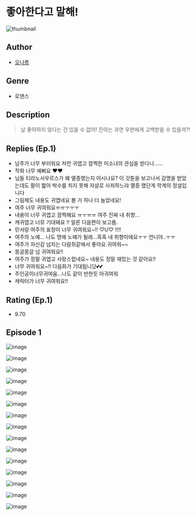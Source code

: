 # 좋아한다고 말해!
![thumbnail](https://image-comic.pstatic.net/user_contents_data/challenge_comic/2023/05/23/366233/upload_7291949459778908215_480x623.jpeg)

## Author
- [오나름](https://comic.naver.com/artistTitle?id=366233)

## Genre
- 로맨스

## Description
> 날 좋아하지 않다는 건 있을 수 없어! 진아는 과연 우현에게 고백받을 수 있을까?!

## Replies (Ep.1)
- 남주가 너무 부러워요 저런 귀엽고 깜찍한 미소녀의 관심을 받다니......
- 작화 너무 예뻐요 ❤️❤️
- 님들 티라노사우르스가 왜 멸종했는지 아시나요? 이 갓툰을 보고나서 감명을 받았는데도 팔이 짧아 박수를 치지 못해 자살로 사죄하느랴 멸종 했단게 학계의 정설입니다
- 그림체도 내용도 귀엽네요 볼 거 하나 더 늘었네요!
- 여주 너무 귀여워요ㅠㅠㅜㅜㅜ
- 내용이 너무 귀엽고 깜찍해요 ㅠㅜㅠㅠ 여주 진짜 내 취향…
- 캐귀엽고 너뮤 기대돼요 !! 얼른 다음편이 보고픔.
- 민서랑 여주의 표정이 너무 귀여워요~!! ♡U♡ !!!!
- 여주의 노예... 나도 명예 노예가 될래...흑흑 내 취향이에요ㅜㅜ 언니야..ㅜㅜ
- 여주가 자신감 넘치는 다람쥐같애서 좋아요.귀여워~~
- 몽글몽글 넘 귀여워요!!
- 여주가 정말 귀엽고 사랑스럽네요~ 내용도 정말 재밌는 것 같아요!!
- 너무 귀여워요~!! 다음화가 기대됩니당💕💕
- 주인공이너무귀여움...나도 같이 반한듯 아귀여워
- 캐릭터가 너무 귀여워요!!

## Rating (Ep.1)
- 9.70

## Episode 1
![image](https://image-comic.pstatic.net/user_contents_data/challenge_comic/2023/05/25/366233/upload_7220737373053084723.jpeg)

![image](https://image-comic.pstatic.net/user_contents_data/challenge_comic/2023/05/25/366233/upload_3846976992904962660.jpeg)

![image](https://image-comic.pstatic.net/user_contents_data/challenge_comic/2023/05/25/366233/upload_3907266732296332849.jpeg)

![image](https://image-comic.pstatic.net/user_contents_data/challenge_comic/2023/05/25/366233/upload_3847309255903491635.jpeg)

![image](https://image-comic.pstatic.net/user_contents_data/challenge_comic/2023/05/25/366233/upload_3558518123737921121.jpeg)

![image](https://image-comic.pstatic.net/user_contents_data/challenge_comic/2023/05/25/366233/upload_3630576834400839219.jpeg)

![image](https://image-comic.pstatic.net/user_contents_data/challenge_comic/2023/05/25/366233/upload_7148169416523474274.jpeg)

![image](https://image-comic.pstatic.net/user_contents_data/challenge_comic/2023/05/25/366233/upload_3761461384344319074.jpeg)

![image](https://image-comic.pstatic.net/user_contents_data/challenge_comic/2023/05/25/366233/upload_3833745675380011064.jpeg)

![image](https://image-comic.pstatic.net/user_contents_data/challenge_comic/2023/05/25/366233/upload_7221584907489326433.jpeg)

![image](https://image-comic.pstatic.net/user_contents_data/challenge_comic/2023/05/25/366233/upload_7089003790467228467.jpeg)

![image](https://image-comic.pstatic.net/user_contents_data/challenge_comic/2023/05/25/366233/upload_3688836438800295522.jpeg)

![image](https://image-comic.pstatic.net/user_contents_data/challenge_comic/2023/05/25/366233/upload_7076956226025238576.jpeg)

![image](https://image-comic.pstatic.net/user_contents_data/challenge_comic/2023/05/25/366233/upload_7076954031313727542.jpeg)

![image](https://image-comic.pstatic.net/user_contents_data/challenge_comic/2023/05/25/366233/upload_4063764611767677538.jpeg)
